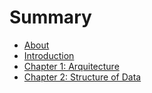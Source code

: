# Summary

* [About](About.md)
* [Introduction](content/Content.md)
* [Chapter 1: Arquitecture](content/Chapter1.md)
* [Chapter 2: Structure of Data](chapter-2-structure-of-data.md)

